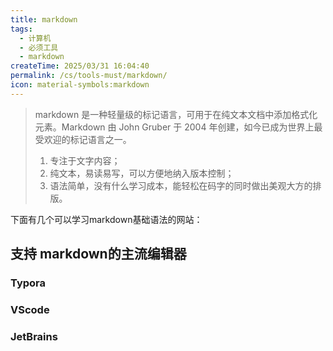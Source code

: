 ```yaml
---
title: markdown
tags:
  - 计算机
  - 必须工具
  - markdown
createTime: 2025/03/31 16:04:40
permalink: /cs/tools-must/markdown/
icon: material-symbols:markdown
---
```



> markdown 是一种轻量级的标记语言，可用于在纯文本文档中添加格式化元素。Markdown 由 John Gruber 于 2004
> 年创建，如今已成为世界上最受欢迎的标记语言之一。
> 1. 专注于文字内容；
> 2. 纯文本，易读易写，可以方便地纳入版本控制；
> 3. 语法简单，没有什么学习成本，能轻松在码字的同时做出美观大方的排版。

下面有几个可以学习markdown基础语法的网站：

<CardGrid>
  <LinkCard icon = "/src/2025-03-12_23-14-02.png" title="Getting Started | Markdown" href="https://www.markdownguide.org/getting-started/"/>

  <LinkCard  icon = "/src/2025-03-12_23-14-35.png" title="Markdown教程 | 菜鸟教程" href="https://www.runoob.com/markdown/md-tutorial.html" />

  <LinkCard  icon = "/src/2025-03-12_23-15-01.png" title="Markdown基本语法" href="https://markdown.com.cn/basic-syntax/" />

  <LinkCard  icon = "entypo-social:github-with-circle" title="Markdown Github-docs" href="https://docs.github.com/en/get-started/writing-on-github/getting-started-with-writing-and-formatting-on-github/basic-writing-and-formatting-syntax" />
</CardGrid>

## 支持 markdown的主流编辑器

### Typora

<LinkCard icon = "/typora.svg" title="Typora" href="https://www.markdownguide.org/getting-started/"/>

### VScode

<LinkCard icon = "devicon:vscode" title="VScode" href="https://code.visualstudio.com/"/>

### JetBrains

<LinkCard icon = "logos:jetbrains-icon" title="JetBrains" href="https://www.jetbrains.com/"/>